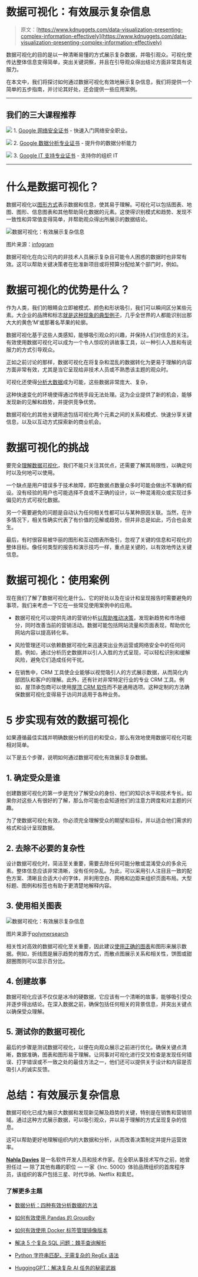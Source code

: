 # 数据可视化：有效展示复杂信息

> 原文：[https://www.kdnuggets.com/data-visualization-presenting-complex-information-effectively](https://www.kdnuggets.com/data-visualization-presenting-complex-information-effectively)

数据可视化的目的是以一种清晰易懂的方式展示复杂数据，并吸引观众。可视化使传达整体信息变得简单，突出关键洞察，并且在引导观众得出结论方面非常具有说服力。

在本文中，我们将探讨如何通过数据可视化有效地展示复杂信息，我们将提供一个简单的五步指南，并讨论其好处，还会提供一些应用案例。

* * *

## 我们的三大课程推荐

![](../Images/0244c01ba9267c002ef39d4907e0b8fb.png) 1\. [Google 网络安全证书](https://www.kdnuggets.com/google-cybersecurity) - 快速入门网络安全职业。

![](../Images/e225c49c3c91745821c8c0368bf04711.png) 2\. [Google 数据分析专业证书](https://www.kdnuggets.com/google-data-analytics) - 提升你的数据分析能力

![](../Images/0244c01ba9267c002ef39d4907e0b8fb.png) 3\. [Google IT 支持专业证书](https://www.kdnuggets.com/google-itsupport) - 支持你的组织 IT

* * *

# 什么是数据可视化？

数据可视化以[图形方式](https://www.kdnuggets.com/data-visualization-presenting-complex-information-effectively)表示数据和信息，使其易于理解。可视化可以包括图表、地图、图形、信息图表和其他帮助简化数据的元素。这使得识别模式和趋势、发现不一致性和异常值变得简单，并帮助观众得出所展示的数据结论。

![数据可视化：有效展示复杂信息](../Images/a26b0f14148cef51533cc9850e57a7da.png)

图片来源：[infogram](https://infogram.com/page/data-visualization)

数据可视化在向公司内的非技术人员展示复杂且可能令人困惑的数据时也非常有效。这可以帮助关键决策者在批准新项目或将预算分配给某个部门时，例如。

# 数据可视化的优势是什么？

作为人类，我们的眼睛会立即被模式、颜色和形状吸引，我们可以瞬间区分某些元素。大企业的品牌和标志[就是这种现象的典型例子](https://blog.hubspot.com/marketing/branding)，几乎全世界的人都能识别出那大大的黄色‘M’或那著名苹果的轮廓。

数据可视化基于这些人类感知，能够吸引观众的兴趣，并保持人们对信息的关注。有效使用数据可视化可以成为一个令人惊叹的讲故事工具，以一种引人入胜和有说服力的方式引导观众。

正如之前讨论的那样，数据可视化在将复杂和混乱的数据转化为更易于理解的内容方面非常有效，尤其是当它呈现给非技术人员或不熟悉该主题的观众时。

可视化还使得[分析大数据](https://www.oracle.com/big-data/what-is-big-data/)成为可能，这些数据非常庞大、复杂，

这种快速变化的环境使得通过传统手段无法处理。这为企业提供了新的机会，能够发现新的见解和趋势，并提供竞争优势。

数据可视化的其他关键用途包括可视化两个元素之间的关系和模式、快速分享关键信息，以及以互动方式探索新的商业机会。

# 数据可视化的挑战

要完全[理解数据可视化](/2022/12/introduction-data-visualization-matplotlib.html)，我们不能只关注其优点，还需要了解其局限性，以确定何时以及何地可以使用。

一个缺点是用户错误多于技术故障，即在数据点数量众多时可能会做出不准确的假设。没有经验的用户也可能选择不良或不正确的设计，以一种混淆观众或实现过多偏见的方式可视化数据。

另一个需要避免的问题是自动认为任何相关性都可以与某种原因关联。当然，在许多情况下，相关性确实代表了有价值的见解或趋势，但并非总是如此，巧合也会发生。

最后，有时很容易被华丽的图形和互动图表所吸引，忽视了关键的信息和可视化的整体目标。像任何类型的报告和演示技巧一样，重点是关键的，以有效地传达关键信息。

# 数据可视化：使用案例

现在我们了解了数据可视化是什么、它的好处以及在设计和呈现报告时需要避免的事项，我们来考虑一下它在一些常见使用案例中的应用。

+   数据可视化可以提供先进的营销分析[以帮助推动决策](https://improvado.io/blog/advanced-marketing-analytics-an-overview-of-the-top-techniques)，发现新趋势和市场细分，同时改善当前的营销活动。数据可能包括网站流量和页面表现，帮助优化网站内容以提高转化率。

+   风险管理还可以依赖数据可视化来迅速突出业务运营或网络安全中的任何问题。例如，通过分析历史数据并以引人入胜的方式呈现，可以轻松识别和缓解风险，避免它们造成任何干扰。

+   在销售中，CRM 工具使企业能够以视觉吸引人的方式展示数据，从而简化内部团队和客户的理解。此外，还有针对非常特定行业的专业 CRM 工具。例如，屋顶承包商可以使用[屋顶 CRM 软件](https://www.jobnimbus.com/)而不是通用选项。这种定制的方法确保数据可视化变得易于访问并适用于各种业务。

# 5 步实现有效的数据可视化

如果遵循最佳实践并明确数据分析的目的和受众，那么有效地使用数据可视化可能相对简单。

以下是五个步骤，说明如何通过数据可视化有效展示复杂数据。

## 1\. 确定受众是谁

创建数据可视化的第一步是充分了解受众的身份、他们的知识水平和技术专长。如果你对这些人有很好的了解，那么你可能也会知道他们的注意力跨度和对主题的兴趣。

为了使数据可视化有效，你必须完全理解受众的期望和目标，并以适合他们需求的格式和设计呈现数据。

## 2\. 去除不必要的复杂性

设计数据可视化时，简洁至关重要，需要去除任何可能分散或混淆受众的多余元素。整体信息应该非常清晰，没有任何杂乱。为此，可以采用引人注目且一致的配色方案、清晰且合适大小的字体，并利用空白、网格和边距来组织页面布局。大型标题、图例和标签也有助于更清楚地解释内容。

## 3\. 使用相关图表

![数据可视化：有效展示复杂信息](../Images/d66687695e132408342594cc46749bc0.png)

图片来源于[polymersearch](https://www.polymersearch.com/blog/data-visualization)

相关性对高效的数据可视化至关重要，因此建议[使用正确的图表](https://chartio.com/learn/charts/essential-chart-types-for-data-visualization/)和图形来展示数据。例如，折线图是展示趋势的推荐方式，而散点图展示关系和相关性，饼图或甜甜圈图则可以显示百分比。

## 4\. 创建故事

数据可视化应该不仅仅是冰冷的硬数据，它应该有一个清晰的故事，能够吸引受众并逐步得出结论。在深入数据之前，确保包括任何相关的背景信息，并突出关键点以确保受众理解。

## 5\. 测试你的数据可视化

最后的步骤是测试数据可视化，以便在向观众展示之前进行优化。确保关键点清晰，数据准确，图表和图形易于理解。让同事对可视化进行交叉检查是发现任何错误、打字错误或不一致之处的最佳方法之一，他们还可以提供关于设计和内容是否吸引人的诚实反馈。

# 总结：有效展示复杂信息

数据可视化已成为展示大数据和发现新见解及趋势的关键，特别是在销售和营销领域。通过这种方式展示数据，可以吸引观众，并以易于理解的方式呈现复杂的信息。

这可以帮助更好地理解组织内的大数据和分析，从而改善决策制定并提升运营效率。

**[Nahla Davies](http://nahlawrites.com/)** 是一名软件开发人员和技术作家。在全职从事技术写作之前，她曾担任过 — 除了其他有趣的职位 — 一家《Inc. 5000》体验品牌组织的首席程序员，该组织的客户包括三星、时代华纳、Netflix 和索尼。

### 了解更多主题

+   [数据分析：四种有效分析数据的方法](https://www.kdnuggets.com/2023/04/data-analytics-four-approaches-analyzing-data-effectively.html)

+   [如何有效使用 Pandas 的 GroupBy](https://www.kdnuggets.com/2023/01/effectively-pandas-groupby.html)

+   [如何有效使用 Docker 标签管理镜像版本](https://www.kdnuggets.com/how-to-use-docker-tags-to-manage-image-versions-effectively)

+   [解决 5 个复杂 SQL 问题：棘手查询解析](https://www.kdnuggets.com/2022/07/5-hardest-things-sql.html)

+   [Python 字符串匹配，无需复杂的 RegEx 语法](https://www.kdnuggets.com/2023/02/python-string-matching-without-complex-regex-syntax.html)

+   [HuggingGPT：解决复杂 AI 任务的秘密武器](https://www.kdnuggets.com/2023/05/hugginggpt-secret-weapon-solve-complex-ai-tasks.html)
